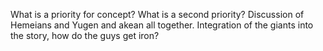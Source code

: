 What is a priority for concept?
What is a second priority?
Discussion of Hemeians and Yugen and akean all together.
Integration of the giants into the story, how do the guys get iron?
